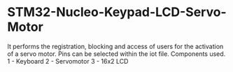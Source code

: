 # STM32-Nucleo-Keypad-LCD-Servo-Motor

It performs the registration, blocking and access of users for the activation of a servo motor.
Pins can be selected within the iot file.
Components used.
1 - Keyboard
2 - Servomotor
3 - 16x2 LCD
